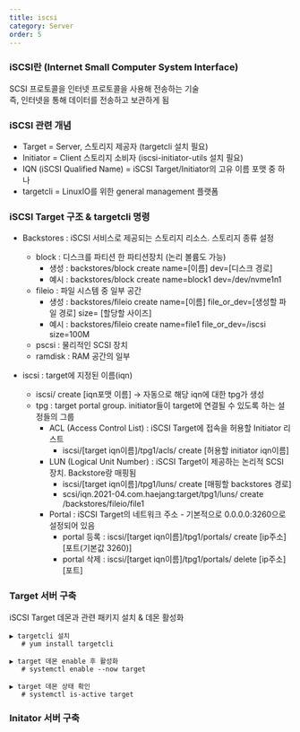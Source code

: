```yaml
---
title: iscsi
category: Server
order: 5
---
```

### iSCSI란 (Internet Small Computer System Interface)  
SCSI 프로토콜을 인터넷 프로토콜을 사용해 전송하는 기술  
즉, 인터넷을 통해 데이터를 전송하고 보관하게 됨  
  
### iSCSI 관련 개념  
- Target = Server, 스토리지 제공자 (targetcli 설치 필요)  
- Initiator = Client 스토리지 소비자 (iscsi-initiator-utils 설치 필요)  
- IQN (iSCSI Qualified Name) = iSCSI Target/Initiator의 고유 이름 포맷 중 하나  
- targetcli = LinuxIO를 위한 general management 플랫폼  
  
### iSCSI Target 구조 & targetcli 명령  
- Backstores : iSCSI 서비스로 제공되는 스토리지 리소스. 스토리지 종류 설정
    - block : 디스크를 파티션 한 파티션장치 (논리 볼륨도 가능)
        - 생성 : backstores/block create name=[이름] dev=[디스크 경로]
        - 예시 : backstores/block create name=block1 dev=/dev/nvme1n1
    - fileio : 파일 시스템 중 일부 공간
        - 생성 : backstores/fileio create name=[이름] file_or_dev=[생성할 파일 경로] size=  [할당할 사이즈]
        - 예시 : backstores/fileio create name=file1 file_or_dev=/iscsi size=100M
    - pscsi : 물리적인 SCSI 장치
    - ramdisk : RAM 공간의 일부
 

- iscsi : target에 지정된 이름(iqn)
    - iscsi/ create [iqn포맷 이름] -> 자동으로 해당 iqn에 대한 tpg가 생성
    - tpg : target portal group. initiator들이 target에 연결될 수 있도록 하는 설정들의 그룹
        - ACL (Access Control List) : iSCSI Target에 접속을 허용할 Initiator 리스트
            - iscsi/[target iqn이름]/tpg1/acls/ create [허용할 initiator iqn이름]
        - LUN (Logical Unit Number) : iSCSI Target이 제공하는 논리적 SCSI 장치. Backstore랑 매핑됨
            - iscsi/[target iqn이름]/tpg1/luns/ create [매핑할 backstores 경로]
            - scsi/iqn.2021-04.com.haejang:target/tpg1/luns/ create /backstores/fileio/file1
        - Portal : iSCSI Target의 네트워크 주소 - 기본적으로 0.0.0.0:3260으로 설정되어 있음
            - portal 등록 : iscsi/[target iqn이름]/tpg1/portals/ create [ip주소] [포트(기본값 3260)]
            - portal 삭제 : iscsi/[target iqn이름]/tpg1/portals/ delete [ip주소] [포트]
 
   
### Target 서버 구축
iSCSI Target 데몬과 관련 패키지 설치 & 데몬 활성화  

    ▶ targetcli 설치
       # yum install targetcli

    ▶ target 데몬 enable 후 활성화
       # systemctl enable --now target

    ▶ target 데몬 상태 확인
       # systemctl is-active target

  
### Initator 서버 구축